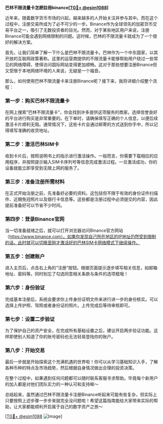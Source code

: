 **巴林不限流量卡怎麽註冊binance[[TG💪+ @esim1088](https://t.me/s/esim1088)]**

近年来，随着数字货币市场的兴起，越来越多的人开始关注并参与其中。而在这个过程中，注册交易所成为了必不可少的一步。Binance作为全球领先的加密货币交易平台之一，吸引了无数投资者的目光。然而，对于某些地区用户来说，注册Binance可能会遇到网络限制的问题。这时候，巴林的不限流量卡就成为了一个很好的解决方案。

首先，让我们简单了解一下什么是巴林不限流量卡。巴林作为一个中东国家，以其开放的互联网政策著称。这里的运营商提供的不限流量卡能够帮助用户绕过一些常见的网络障碍，使得访问国际网站变得更加顺畅。这对于那些想要注册Binance但又受限于本地网络环境的人来说，无疑是一个福音。

那么，如何使用巴林不限流量卡来注册Binance呢？接下来，我将详细介绍整个流程：

### 第一步：购买巴林不限流量卡

在网上搜索“巴林不限流量卡”，你会找到许多提供这项服务的商家。选择信誉良好的平台进行购买是非常重要的。在下单时，请确保填写正确的个人信息，以便后续激活卡片顺利无阻。通常情况下，这些卡片会通过邮寄的方式送到你手中，所以记得填写准确的收货地址。

### 第二步：激活巴林SIM卡

收到卡片后，按照说明书上的指示进行激活操作。一般而言，你需要下载相应的应用程序，并按照提示输入SIM卡序列号等信息完成激活过程。一旦激活成功，你的设备就能立即享受到无限上网的服务了。

### 第三步：准备注册所需材料

在正式开始注册之前，先准备好必要的资料。这包括但不限于有效的身份证件扫描件、近期免冠照片以及银行卡信息等。这些都是注册过程中必须提交的内容，因此提前准备好可以节省不少时间。

### 第四步：登录Binance官网

当一切准备就绪之后，就可以打开浏览器访问Binance官方网站（https://www.binance.com）。如果你发现自己所在地区的IP地址仍然受到限制的话，此时就可以切换至刚才激活好的巴林SIM卡网络模式下继续操作。

### 第五步：创建账户

进入主页后，点击右上角的“注册”按钮。根据页面提示逐步填写相关信息，如邮箱地址、密码等。同时别忘了勾选同意相关条款与条件的选项框哦！

### 第六步：身份验证

完成基本注册后，系统会要求你上传身份证明文件来进行进一步的身份核实。可以选择上传护照、驾照或者身份证的照片。上传完成后等待审核即可。

### 第七步：设置二步验证

为了保护自己的资产安全，在完成所有基础设置之后，建议开启两步验证功能。这样即使别人知道了你的账号密码也无法轻易登陆你的账户。

### 第八步：开始交易

最后一步就是开始探索这个充满机遇的世界啦！你可以从学习基础知识入手，了解各种币种的特点及市场趋势，然后根据自身情况做出合理的投资决策。

在整个过程中，如果遇到任何问题都可以随时联系客服寻求帮助。毕竟每个新用户的加入都是对他们团队实力的一种认可和支持嘛～

总结起来，虽然通过巴林不限流量卡注册Binance听起来可能有些复杂，但实际上只要按照上述步骤一步步来就完全没问题啦！希望这篇指南能给大家带来实际的帮助，让大家都能顺利开启属于自己的数字资产之旅～ 

[[TG💪+ @esim1088](https://t.me/s/esim1088) ![Image](https://i.postimg.cc/4NQfJmqS/Snipaste-2025-05-13-00-14-12.png)]